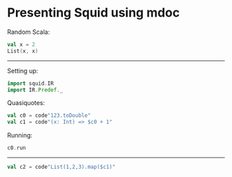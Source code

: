 # Presenting Squid using mdoc

Random Scala:

```scala mdoc
val x = 2
List(x, x)
```

---

Setting up:

<!-- don't even need :silent here, unlike in tut -->

```scala mdoc
import squid.IR
import IR.Predef._
```

Quasiquotes:

<!-- note the use of :to-string to use the normal toString method for pretty-printing -->

```scala mdoc:to-string
val c0 = code"123.toDouble"
val c1 = code"(x: Int) => $c0 + 1"
```

Running:

```scala mdoc
c0.run
```

---

```scala mdoc:to-string
val c2 = code"List(1,2,3).map($c1)"
```







